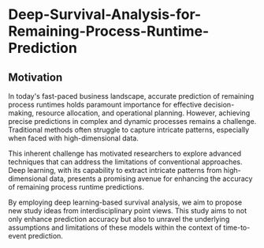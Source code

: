 # Deep-Survival-Analysis-for-Remaining-Process-Runtime-Prediction

## Motivation
In today's fast-paced business landscape, accurate prediction of remaining process runtimes holds paramount importance for effective decision-making, resource allocation, and operational planning. However, achieving precise predictions in complex and dynamic processes remains a challenge. Traditional methods often struggle to capture intricate patterns, especially when faced with high-dimensional data. 

This inherent challenge has motivated researchers to explore advanced techniques that can address the limitations of conventional approaches. Deep learning, with its capability to extract intricate patterns from high-dimensional data, presents a promising avenue for enhancing the accuracy of remaining process runtime predictions. 

By employing deep learning-based survival analysis, we aim to propose new study ideas from interdisciplinary point views. This study aims to not only enhance prediction accuracy but also to unravel the underlying assumptions and limitations of these models within the context of time-to-event prediction.
